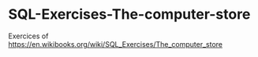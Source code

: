 # SQL-Exercises-The-computer-store
Exercices of https://en.wikibooks.org/wiki/SQL_Exercises/The_computer_store
